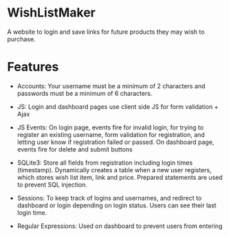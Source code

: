 # WishListMaker
A website to login and save links for future products they may wish to purchase. 

# Features

* Accounts: Your username must be a minimum of 2 characters and passwords must be a minimum of 6 characters.

* JS: Login and dashboard pages use client side JS for form
validation + Ajax

* JS Events: On login page, events fire for invalid
login, for trying to register an existing username,
form validation for registration, and letting user
know if registration failed or passed. On
dashboard page, events fire for delete and submit
buttons

* SQLite3: Store all fields from registration
including login times (timestamp). Dynamically
creates a table when a new user registers, which
stores wish list item, link and price. Prepared
statements are used to prevent SQL injection.

* Sessions: To keep track of logins and usernames,
and redirect to dashboard or login depending on
login status. Users can see their last login time.

* Regular Expressions: Used on dashboard to
prevent users from entering <script> tags or html
tags in the item field.
